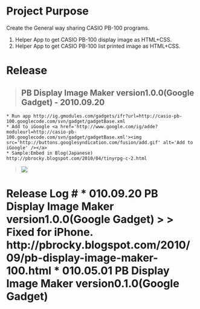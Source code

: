 # Project Purpose #
Create the General way sharing CASIO PB-100 programs.
  1. Helper App to get CASIO PB-100 display image as HTML+CSS.
  1. Helper App to get CASIO PB-100 list printed image as HTML+CSS.

# Release #
> ## PB Display Image Maker version1.0.0(Google Gadget) - 2010.09.20 ##
    * Run app http://ig.gmodules.com/gadgets/ifr?url=http://casio-pb-100.googlecode.com/svn/gadget/gadgetBase.xml
    * Add to iGoogle <a href='http://www.google.com/ig/adde?moduleurl=http://casio-pb-100.googlecode.com/svn/gadget/gadgetBase.xml'><img src='http://buttons.googlesyndication.com/fusion/add.gif' alt='Add to iGoogle' /></a>
    * Sample:Embed in Blog(Japanese) http://pbrocky.blogspot.com/2010/04/tinyrpg-c-2.html



> <img src='http://4.bp.blogspot.com/_ycDs_FuusNA/S9xRkfHccVI/AAAAAAAAGtc/KalnQbiVDsk/s1600/pbDIM0.1.0.gif'></li></ul>

<h1>Release Log #
  * 010.09.20 PB Display Image Maker version1.0.0(Google Gadget)
> > Fixed for iPhone. http://pbrocky.blogspot.com/2010/09/pb-display-image-maker-100.html
  * 010.05.01 PB Display Image Maker version0.1.0(Google Gadget)